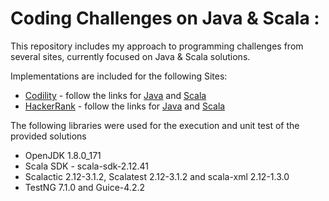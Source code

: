 # Coding Challenges on Java & Scala :

This repository includes my approach to programming challenges from several sites, currently focused on Java & Scala solutions.
 
Implementations are included for the following Sites:

* [Codility](https://app.codility.com/programmers/) - follow the links for [Java](src/onjava/codility) and [Scala](src/onscala/codility) 
* [HackerRank](https://www.hackerrank.com/dashboard) - follow the links for [Java](src/onjava/hackerrank) and [Scala](src/onscala/hackerrank)

The following libraries were used for the execution and unit test of the provided solutions

* OpenJDK 1.8.0_171
* Scala SDK - scala-sdk-2.12.41
* Scalactic 2.12-3.1.2, Scalatest 2.12-3.1.2 and scala-xml 2.12-1.3.0
* TestNG 7.1.0 and Guice-4.2.2